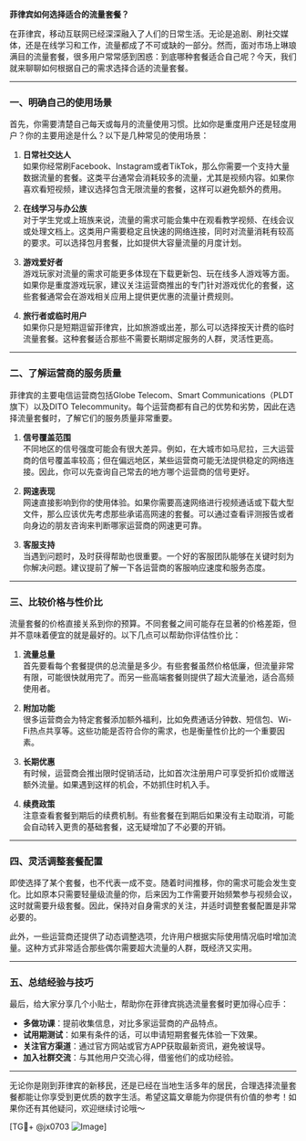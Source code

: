 **菲律宾如何选择适合的流量套餐？**

在菲律宾，移动互联网已经深深融入了人们的日常生活。无论是追剧、刷社交媒体，还是在线学习和工作，流量都成了不可或缺的一部分。然而，面对市场上琳琅满目的流量套餐，很多用户常常感到困惑：到底哪种套餐适合自己呢？今天，我们就来聊聊如何根据自己的需求选择合适的流量套餐。

---

### 一、明确自己的使用场景

首先，你需要清楚自己每天或每月的流量使用习惯。比如你是重度用户还是轻度用户？你的主要用途是什么？以下是几种常见的使用场景：

1. **日常社交达人**  
   如果你经常刷Facebook、Instagram或者TikTok，那么你需要一个支持大量数据流量的套餐。这类平台通常会消耗较多的流量，尤其是视频内容。如果你喜欢看短视频，建议选择包含无限流量的套餐，这样可以避免额外的费用。

2. **在线学习与办公族**  
   对于学生党或上班族来说，流量的需求可能会集中在观看教学视频、在线会议或处理文档上。这类用户需要稳定且快速的网络连接，同时对流量消耗有较高的要求。可以选择包月套餐，比如提供大容量流量的月度计划。

3. **游戏爱好者**  
   游戏玩家对流量的需求可能更多体现在下载更新包、玩在线多人游戏等方面。如果你是重度游戏玩家，建议关注运营商推出的专门针对游戏优化的套餐，这些套餐通常会在游戏相关应用上提供更优惠的流量计费规则。

4. **旅行者或临时用户**  
   如果你只是短期逗留菲律宾，比如旅游或出差，那么可以选择按天计费的临时流量套餐。这种套餐适合那些不需要长期绑定服务的人群，灵活性更高。

---

### 二、了解运营商的服务质量

菲律宾的主要电信运营商包括Globe Telecom、Smart Communications（PLDT旗下）以及DITO Telecommunity。每个运营商都有自己的优势和劣势，因此在选择流量套餐时，了解它们的服务质量非常重要。

1. **信号覆盖范围**  
   不同地区的信号强度可能会有很大差异。例如，在大城市如马尼拉，三大运营商的信号覆盖率较高；但在偏远地区，某些运营商可能无法提供稳定的网络连接。因此，你可以先查询自己常去的地方哪个运营商的信号更好。

2. **网速表现**  
   网速直接影响到你的使用体验。如果你需要高速网络进行视频通话或下载大型文件，那么应该优先考虑那些承诺高网速的套餐。可以通过查看评测报告或者向身边的朋友咨询来判断哪家运营商的网速更可靠。

3. **客服支持**  
   当遇到问题时，及时获得帮助也很重要。一个好的客服团队能够在关键时刻为你解决问题。建议提前了解一下各运营商的客服响应速度和服务态度。

---

### 三、比较价格与性价比

流量套餐的价格直接关系到你的预算。不同套餐之间可能存在显著的价格差距，但并不意味着便宜的就是最好的。以下几点可以帮助你评估性价比：

1. **流量总量**  
   首先要看每个套餐提供的总流量是多少。有些套餐虽然价格低廉，但流量非常有限，可能很快就用完了。而另一些高端套餐则提供了超大流量池，适合高频使用者。

2. **附加功能**  
   很多运营商会为特定套餐添加额外福利，比如免费通话分钟数、短信包、Wi-Fi热点共享等。这些功能是否符合你的需求，也是衡量性价比的一个重要因素。

3. **长期优惠**  
   有时候，运营商会推出限时促销活动，比如首次注册用户可享受折扣价或赠送额外流量。如果遇到这样的机会，不妨抓住时机入手。

4. **续费政策**  
   注意查看套餐到期后的续费机制。有些套餐在到期后如果没有主动取消，可能会自动转入更贵的基础套餐，这无疑增加了不必要的开销。

---

### 四、灵活调整套餐配置

即使选择了某个套餐，也不代表一成不变。随着时间推移，你的需求可能会发生变化。比如原本只需要轻量级流量的你，后来因为工作需要开始频繁参与视频会议，这时就需要升级套餐。因此，保持对自身需求的关注，并适时调整套餐配置是非常必要的。

此外，一些运营商还提供了动态调整选项，允许用户根据实际使用情况临时增加流量。这种方式非常适合那些偶尔需要超大流量的人群，既经济又实用。

---

### 五、总结经验与技巧

最后，给大家分享几个小贴士，帮助你在菲律宾挑选流量套餐时更加得心应手：

- **多做功课**：提前收集信息，对比多家运营商的产品特点。
- **试用期测试**：如果有条件的话，可以申请短期套餐先体验一下效果。
- **关注官方渠道**：通过官方网站或官方APP获取最新资讯，避免被误导。
- **加入社群交流**：与其他用户交流心得，借鉴他们的成功经验。

---

无论你是刚到菲律宾的新移民，还是已经在当地生活多年的居民，合理选择流量套餐都能让你享受到更优质的数字生活。希望这篇文章能为你提供有价值的参考！如果你还有其他疑问，欢迎继续讨论哦～

[TG💪+ @jx0703 ![Image](https://github.com/user-attachments/assets/dbca1d08-cadb-493c-b0ec-ad6f7a83f270)]